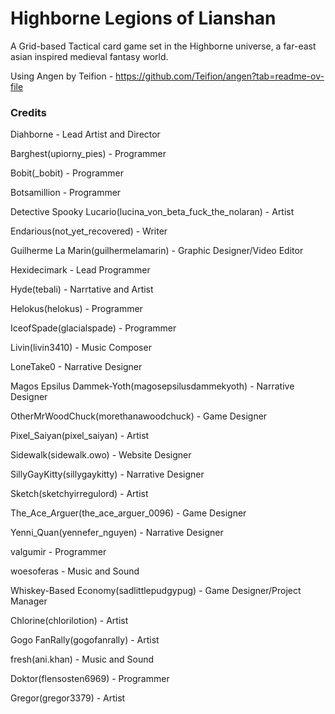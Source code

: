 # Highborne Legions of Lianshan
A Grid-based Tactical card game set in the Highborne universe, a far-east asian inspired medieval fantasy world.

Using Angen by Teifion - https://github.com/Teifion/angen?tab=readme-ov-file

### Credits  
Diahborne - Lead Artist and Director

Barghest(upiorny_pies) - Programmer

Bobit(_bobit) - Programmer

Botsamillion - Programmer

Detective Spooky Lucario(lucina_von_beta_fuck_the_nolaran) - Artist

Endarious(not_yet_recovered) - Writer

Guilherme La Marin(guilhermelamarin) - Graphic Designer/Video Editor

Hexidecimark - Lead Programmer

Hyde(tebali) - Narrtative and Artist

Helokus(helokus) - Programmer

IceofSpade(glacialspade) - Programmer

Livin(livin3410) - Music Composer

LoneTake0 - Narrative Designer

Magos Epsilus Dammek-Yoth(magosepsilusdammekyoth) - Narrative Designer

OtherMrWoodChuck(morethanawoodchuck) - Game Designer

Pixel_Saiyan(pixel_saiyan) - Artist

Sidewalk(sidewalk.owo) - Website Designer

SillyGayKitty(sillygaykitty) - Narrative Designer

Sketch(sketchyirregulord) - Artist

The_Ace_Arguer(the_ace_arguer_0096) - Game Designer

Yenni_Quan(yennefer_nguyen) - Narrative Designer

valgumir - Programmer

woesoferas - Music and Sound

Whiskey-Based Economy(sadlittlepudgypug) - Game Designer/Project Manager

Chlorine(chlorilotion) - Artist

Gogo FanRally(gogofanrally) - Artist

fresh(ani.khan) - Music and Sound

Doktor(flensosten6969) - Programmer

Gregor(gregor3379) - Artist




